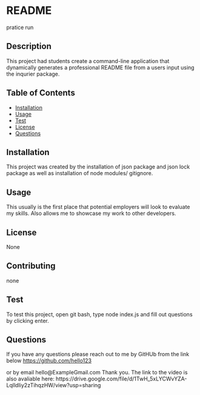 
# README
pratice run

## Description
<p>This project had students create a command-line application that dynamically generates a professional README file from a users input using the inqurier package.</p>


## Table of Contents
- [Installation](#installation)
- [Usage](#usage)
- [Test](#test)
- [License](#license)
- [Questions](#questions)



## Installation
<p>This project was created by the installation of json package and json lock package as well as installation of node modules/ gitignore.</p>


## Usage
<p>This usually is the first place that potential employers will look to evaluate my skills. Also allows me to showcase my work to other developers.</p>


## License
<p>None</p>


## Contributing
<p>none</p>


## Test
<p>To test this project, open git bash, type node index.js and fill out questions by clicking enter.</p>

## Questions
<p>If you have any questions please reach out to me by GitHUb from the link below
<a href="#">https://github.com/hello123</a>
</p>
<p>or by email hello@ExampleGmail.com Thank you. The link to the video is also avaliable here: https://drive.google.com/file/d/1TwH_5xLYCWvYZA-LqlldIiy2zTihqzHW/view?usp=sharing </p>
